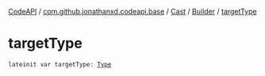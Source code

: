 [CodeAPI](../../../index.md) / [com.github.jonathanxd.codeapi.base](../../index.md) / [Cast](../index.md) / [Builder](index.md) / [targetType](.)

# targetType

`lateinit var targetType: `[`Type`](http://docs.oracle.com/javase/6/docs/api/java/lang/reflect/Type.html)